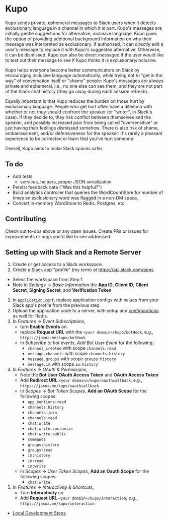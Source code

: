 # Kupo

Kupo sends private, ephemeral messages to Slack users when it detects exclusionary language in a channel in which it is part. 
Kupo's messages are initially gentle suggestions for alternative, inclusive language. Kupo gives the option of providing 
additional background information on why their message was interpreted as exclusionary. If authorized, it can directly 
edit a user's message to replace it with Kupo's suggested alternative. Otherwise, it can be dismissed. Kupo can also be 
direct messaged if the user would like to test out their message to see if Kupo thinks it is exclusionary/inclusive.

Kupo helps everyone become better communicators on Slack by encouraging inclusive language automatically, while trying 
not to "get in the way" of conversation itself or "shame" people: Kupo's messages are always private and ephemeral, 
i.e., no one else can see them, and they are not part of the Slack chat history (they go away during each session 
refresh).

Equally important is that Kupo reduces the burden on those hurt by exclusionary language. People who get hurt often 
have a dilemma with whether or not they should confront the speaker (or "writer", in Slack's case). If they decide to, 
they risk conflict between themselves and the speaker, and possibly increased pain from being called "oversensitive" 
or just having their feelings dismissed somehow. There is also risk of shame, embarrassment, and/or defensiveness for 
the speaker: it's rarely a pleasant experience to be corrected or learn that you've hurt someone.

Overall, Kupo aims to make Slack spaces safer.

## To do
 
- Add tests
  - services, helpers, proper JSON serialization
- Persist feedback data ("Was this helpful?")  
- Build analytics controller that queries the WordCountStore for number of times an exclusionary
  word was flagged in a non-DM space.
- Convert in-memory WordStore to Redis, Postgres, etc.

## Contributing

Check out to-dos above or any open issues. Create PRs or issues for improvements or bugs you'd like to
see addressed.

## Setting up with Slack and a Remote Server

1. Create or get access to a Slack workspace.
1. Create a Slack app "profile" (my term) at https://api.slack.com/apps
  - Select the workspace from Step 1
  - Note in *Settings* -> *Basic Information* the **App ID**, **Client ID**, **Client Secret**, **Signing Secret**, and
    **Verification Token**
1. In [`application.conf`](../conf/application.conf), replace application configs with values from your Slack app's profile
   from the previous step.
1. Upload the application code to a server, with setup and [configurations](../conf/application.conf) as well for Redis.   
1. In *Features* -> *Event Subscriptions*,
    - turn **Enable Events** *on*.
    - replace **Request URL** with the `<your domain>/kupo/botHook`, e.g., `https://jasna.me/kupo/botHook`
    - In *Subscribe to bot events*, *Add Bot User Event* for the following:
        - `channel_created` with scope `channels:read`
        - `message.channels` with scope `channels:history`
        - `message.groups` with scope `groups:history`
        - `message.im` with scope `im:history`
1. In *Features* -> *OAuth & Permissions*,
    - Note the **Bot User OAuth Access Token** and **OAuth Access Token**
    - Add **Redirect URL** `<your domain>/kupo/oauthcallback`, e.g., `https://jasna.me/kupo/oauthcallback`
    - In *Scopes* -> *Bot Token Scopes*, **Add an OAuth Scope** for the following scopes:
        - `app_mentions:read`
        - `channels:history`
        - `channels:join`
        - `channels:read`
        - `chat:write`
        - `chat:write.customize`
        - `chat:write.public`
        - `commands`
        - `groups:history`
        - `groups:read`
        - `im:history`
        - `im:read`
        - `im:write`
    - In *Scopes* -> *User Token Scopes*, **Add an Oauth Scope** for the following scopes:
        - `chat:write`
1. In *Features* -> *Interactivity & Shortcuts*,
    - Turn **Interactivity** on
    - Add **Request URL** `<your domain>/kupo/interaction`, e.g., `https://jasna.me/kupo/interaction`
   

 
- [Local Development Steps](docs/local_development.md)
